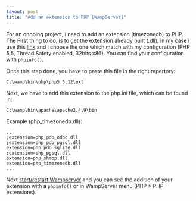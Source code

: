 ```yaml
---
layout: post
title: "Add an extension to PHP [WampServer]"
---
```

For an ongoing project, i need to add an extension (timezonedb) to PHP. The First thing to do, is to get the extension already built (.dll), in my case i use this [link](https://pecl.php.net/package/timezonedb/2016.1/windows) and i choose the one which match with my configuration (PHP 5.5, Thread Safety enabled, 32bits x86).
You can find your configuration with `phpinfo()`.

Once this step done, you have to paste this file in the right repertory:
```
C:\wamp\bin\php\php5.5.12\ext
```
Next, we have to add this extension to the php.ini file, which can be found in:
```
C:\wamp\bin\apache\apache2.4.9\bin
```
Example (php_timezonedb.dll):
```
...
;extension=php_pdo_odbc.dll
;extension=php_pdo_pgsql.dll
extension=php_pdo_sqlite.dll
;extension=php_pgsql.dll
extension=php_shmop.dll
extension=php_timezonedb.dll
...
```
Next <u>start/restart Wampserver</u> and you can see the addition of your extension with a `phpinfo()` or in WampServer menu (PHP > PHP extensions).